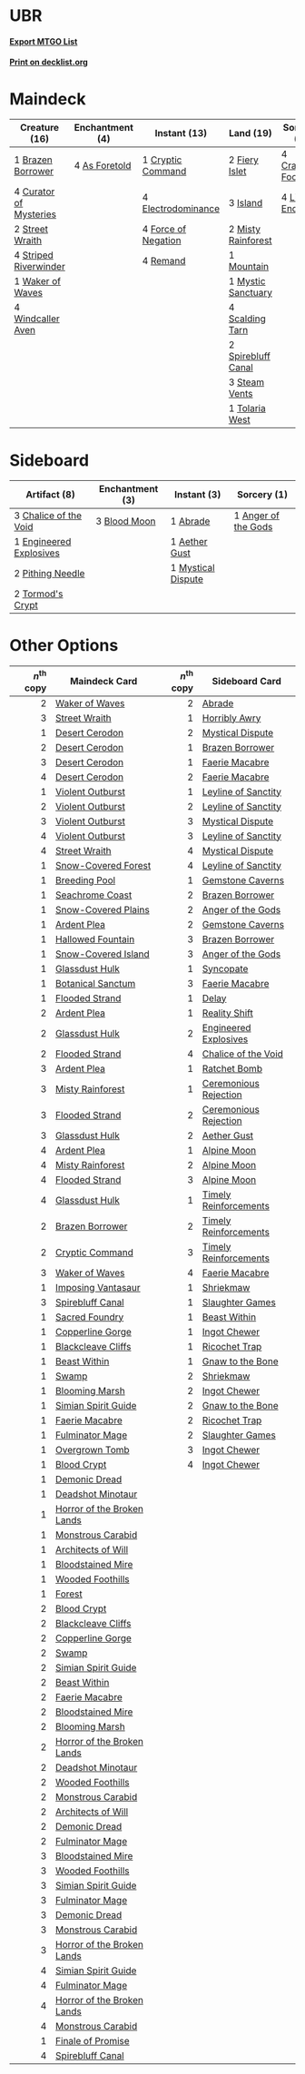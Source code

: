 # UBR

#### [Export MTGO List](../collection/UBR/UBR.txt)
#### [Print on decklist.org](http://decklist.org/?deckmain=4%09As%20Foretold%0A1%09Brazen%20Borrower%0A4%09Crashing%20Footfalls%0A1%09Cryptic%20Command%0A4%09Curator%20of%20Mysteries%0A4%09Electrodominance%0A2%09Fiery%20Islet%0A4%09Force%20of%20Negation%0A3%09Island%0A4%09Living%20End%0A2%09Misty%20Rainforest%0A1%09Mountain%0A1%09Mystic%20Sanctuary%0A4%09Remand%0A4%09Scalding%20Tarn%0A2%09Spirebluff%20Canal%0A3%09Steam%20Vents%0A2%09Street%20Wraith%0A4%09Striped%20Riverwinder%0A1%09Tolaria%20West%0A1%09Waker%20of%20Waves%0A4%09Windcaller%20Aven&deckside=1%09Abrade%0A1%09Aether%20Gust%0A1%09Anger%20of%20the%20Gods%0A3%09Blood%20Moon%0A3%09Chalice%20of%20the%20Void%0A1%09Engineered%20Explosives%0A1%09Mystical%20Dispute%0A2%09Pithing%20Needle%0A2%09Tormod's%20Crypt)
# Maindeck

|                                          Creature (16)                                          |                                    Enchantment (4)                                     |                                         Instant (13)                                         |                                          Land (19)                                          |                                          Sorcery (8)                                          |
|-------------------------------------------------------------------------------------------------|----------------------------------------------------------------------------------------|----------------------------------------------------------------------------------------------|---------------------------------------------------------------------------------------------|-----------------------------------------------------------------------------------------------|
|1 [Brazen Borrower](http://gatherer.wizards.com/Pages/Card/Details.aspx?multiverseid=473001)     |4 [As Foretold](http://gatherer.wizards.com/Pages/Card/Details.aspx?multiverseid=426744)|1 [Cryptic Command](http://gatherer.wizards.com/Pages/Card/Details.aspx?multiverseid=438614)  |2 [Fiery Islet](http://gatherer.wizards.com/Pages/Card/Details.aspx?multiverseid=464187)     |4 [Crashing Footfalls](http://gatherer.wizards.com/Pages/Card/Details.aspx?multiverseid=464109)|
|4 [Curator of Mysteries](http://gatherer.wizards.com/Pages/Card/Details.aspx?multiverseid=426751)|                                                                                        |4 [Electrodominance](http://gatherer.wizards.com/Pages/Card/Details.aspx?multiverseid=457243) |3 [Island](http://gatherer.wizards.com/Pages/Card/Details.aspx?multiverseid=439857)          |4 [Living End](http://gatherer.wizards.com/Pages/Card/Details.aspx?multiverseid=113521)        |
|2 [Street Wraith](http://gatherer.wizards.com/Pages/Card/Details.aspx?multiverseid=442097)       |                                                                                        |4 [Force of Negation](http://gatherer.wizards.com/Pages/Card/Details.aspx?multiverseid=464001)|2 [Misty Rainforest](http://gatherer.wizards.com/Pages/Card/Details.aspx?multiverseid=405102)|                                                                                               |
|4 [Striped Riverwinder](http://gatherer.wizards.com/Pages/Card/Details.aspx?multiverseid=430737) |                                                                                        |4 [Remand](http://gatherer.wizards.com/Pages/Card/Details.aspx?multiverseid=380255)           |1 [Mountain](http://gatherer.wizards.com/Pages/Card/Details.aspx?multiverseid=439859)        |                                                                                               |
|1 [Waker of Waves](http://gatherer.wizards.com/Pages/Card/Details.aspx?multiverseid=485407)      |                                                                                        |                                                                                              |1 [Mystic Sanctuary](http://gatherer.wizards.com/Pages/Card/Details.aspx?multiverseid=473209)|                                                                                               |
|4 [Windcaller Aven](http://gatherer.wizards.com/Pages/Card/Details.aspx?multiverseid=464026)     |                                                                                        |                                                                                              |4 [Scalding Tarn](http://gatherer.wizards.com/Pages/Card/Details.aspx?multiverseid=405107)   |                                                                                               |
|                                                                                                 |                                                                                        |                                                                                              |2 [Spirebluff Canal](http://gatherer.wizards.com/Pages/Card/Details.aspx?multiverseid=417822)|                                                                                               |
|                                                                                                 |                                                                                        |                                                                                              |3 [Steam Vents](http://gatherer.wizards.com/Pages/Card/Details.aspx?multiverseid=405109)     |                                                                                               |
|                                                                                                 |                                                                                        |                                                                                              |1 [Tolaria West](http://gatherer.wizards.com/Pages/Card/Details.aspx?multiverseid=136047)    |                                                                                               |


# Sideboard

|                                          Artifact (8)                                           |                                   Enchantment (3)                                    |                                         Instant (3)                                         |                                         Sorcery (1)                                          |
|-------------------------------------------------------------------------------------------------|--------------------------------------------------------------------------------------|---------------------------------------------------------------------------------------------|----------------------------------------------------------------------------------------------|
|3 [Chalice of the Void](http://gatherer.wizards.com/Pages/Card/Details.aspx?multiverseid=442211) |3 [Blood Moon](http://gatherer.wizards.com/Pages/Card/Details.aspx?multiverseid=45386)|1 [Abrade](http://gatherer.wizards.com/Pages/Card/Details.aspx?multiverseid=430772)          |1 [Anger of the Gods](http://gatherer.wizards.com/Pages/Card/Details.aspx?multiverseid=438682)|
|1 [Engineered Explosives](http://gatherer.wizards.com/Pages/Card/Details.aspx?multiverseid=50139)|                                                                                      |1 [Aether Gust](http://gatherer.wizards.com/Pages/Card/Details.aspx?multiverseid=466796)     |                                                                                              |
|2 [Pithing Needle](http://gatherer.wizards.com/Pages/Card/Details.aspx?multiverseid=129526)      |                                                                                      |1 [Mystical Dispute](http://gatherer.wizards.com/Pages/Card/Details.aspx?multiverseid=473020)|                                                                                              |
|2 [Tormod's Crypt](http://gatherer.wizards.com/Pages/Card/Details.aspx?multiverseid=389723)      |                                                                                      |                                                                                             |                                                                                              |


# Other Options

|*n*<sup>th</sup> copy|                                            Maindeck Card                                            |*n*<sup>th</sup> copy|                                         Sideboard Card                                         |
|--------------------:|-----------------------------------------------------------------------------------------------------|--------------------:|------------------------------------------------------------------------------------------------|
|                    2|[Waker of Waves](http://gatherer.wizards.com/Pages/Card/Details.aspx?multiverseid=485407)            |                    2|[Abrade](http://gatherer.wizards.com/Pages/Card/Details.aspx?multiverseid=430772)               |
|                    3|[Street Wraith](http://gatherer.wizards.com/Pages/Card/Details.aspx?multiverseid=442097)             |                    1|[Horribly Awry](http://gatherer.wizards.com/Pages/Card/Details.aspx?multiverseid=401914)        |
|                    1|[Desert Cerodon](http://gatherer.wizards.com/Pages/Card/Details.aspx?multiverseid=426830)            |                    2|[Mystical Dispute](http://gatherer.wizards.com/Pages/Card/Details.aspx?multiverseid=473020)     |
|                    2|[Desert Cerodon](http://gatherer.wizards.com/Pages/Card/Details.aspx?multiverseid=426830)            |                    1|[Brazen Borrower](http://gatherer.wizards.com/Pages/Card/Details.aspx?multiverseid=473001)      |
|                    3|[Desert Cerodon](http://gatherer.wizards.com/Pages/Card/Details.aspx?multiverseid=426830)            |                    1|[Faerie Macabre](http://gatherer.wizards.com/Pages/Card/Details.aspx?multiverseid=201822)       |
|                    4|[Desert Cerodon](http://gatherer.wizards.com/Pages/Card/Details.aspx?multiverseid=426830)            |                    2|[Faerie Macabre](http://gatherer.wizards.com/Pages/Card/Details.aspx?multiverseid=201822)       |
|                    1|[Violent Outburst](http://gatherer.wizards.com/Pages/Card/Details.aspx?multiverseid=185056)          |                    1|[Leyline of Sanctity](http://gatherer.wizards.com/Pages/Card/Details.aspx?multiverseid=204993)  |
|                    2|[Violent Outburst](http://gatherer.wizards.com/Pages/Card/Details.aspx?multiverseid=185056)          |                    2|[Leyline of Sanctity](http://gatherer.wizards.com/Pages/Card/Details.aspx?multiverseid=204993)  |
|                    3|[Violent Outburst](http://gatherer.wizards.com/Pages/Card/Details.aspx?multiverseid=185056)          |                    3|[Mystical Dispute](http://gatherer.wizards.com/Pages/Card/Details.aspx?multiverseid=473020)     |
|                    4|[Violent Outburst](http://gatherer.wizards.com/Pages/Card/Details.aspx?multiverseid=185056)          |                    3|[Leyline of Sanctity](http://gatherer.wizards.com/Pages/Card/Details.aspx?multiverseid=204993)  |
|                    4|[Street Wraith](http://gatherer.wizards.com/Pages/Card/Details.aspx?multiverseid=442097)             |                    4|[Mystical Dispute](http://gatherer.wizards.com/Pages/Card/Details.aspx?multiverseid=473020)     |
|                    1|[Snow-Covered Forest](http://gatherer.wizards.com/Pages/Card/Details.aspx?multiverseid=121192)       |                    4|[Leyline of Sanctity](http://gatherer.wizards.com/Pages/Card/Details.aspx?multiverseid=204993)  |
|                    1|[Breeding Pool](http://gatherer.wizards.com/Pages/Card/Details.aspx?multiverseid=97088)              |                    1|[Gemstone Caverns](http://gatherer.wizards.com/Pages/Card/Details.aspx?multiverseid=122094)     |
|                    1|[Seachrome Coast](http://gatherer.wizards.com/Pages/Card/Details.aspx?multiverseid=209399)           |                    2|[Brazen Borrower](http://gatherer.wizards.com/Pages/Card/Details.aspx?multiverseid=473001)      |
|                    1|[Snow-Covered Plains](http://gatherer.wizards.com/Pages/Card/Details.aspx?multiverseid=121267)       |                    2|[Anger of the Gods](http://gatherer.wizards.com/Pages/Card/Details.aspx?multiverseid=438682)    |
|                    1|[Ardent Plea](http://gatherer.wizards.com/Pages/Card/Details.aspx?multiverseid=185054)               |                    2|[Gemstone Caverns](http://gatherer.wizards.com/Pages/Card/Details.aspx?multiverseid=122094)     |
|                    1|[Hallowed Fountain](http://gatherer.wizards.com/Pages/Card/Details.aspx?multiverseid=97071)          |                    3|[Brazen Borrower](http://gatherer.wizards.com/Pages/Card/Details.aspx?multiverseid=473001)      |
|                    1|[Snow-Covered Island](http://gatherer.wizards.com/Pages/Card/Details.aspx?multiverseid=121130)       |                    3|[Anger of the Gods](http://gatherer.wizards.com/Pages/Card/Details.aspx?multiverseid=438682)    |
|                    1|[Glassdust Hulk](http://gatherer.wizards.com/Pages/Card/Details.aspx?multiverseid=179576)            |                    1|[Syncopate](http://gatherer.wizards.com/Pages/Card/Details.aspx?multiverseid=442955)            |
|                    1|[Botanical Sanctum](http://gatherer.wizards.com/Pages/Card/Details.aspx?multiverseid=417817)         |                    3|[Faerie Macabre](http://gatherer.wizards.com/Pages/Card/Details.aspx?multiverseid=201822)       |
|                    1|[Flooded Strand](http://gatherer.wizards.com/Pages/Card/Details.aspx?multiverseid=405098)            |                    1|[Delay](http://gatherer.wizards.com/Pages/Card/Details.aspx?multiverseid=132228)                |
|                    2|[Ardent Plea](http://gatherer.wizards.com/Pages/Card/Details.aspx?multiverseid=185054)               |                    1|[Reality Shift](http://gatherer.wizards.com/Pages/Card/Details.aspx?multiverseid=433023)        |
|                    2|[Glassdust Hulk](http://gatherer.wizards.com/Pages/Card/Details.aspx?multiverseid=179576)            |                    2|[Engineered Explosives](http://gatherer.wizards.com/Pages/Card/Details.aspx?multiverseid=50139) |
|                    2|[Flooded Strand](http://gatherer.wizards.com/Pages/Card/Details.aspx?multiverseid=405098)            |                    4|[Chalice of the Void](http://gatherer.wizards.com/Pages/Card/Details.aspx?multiverseid=442211)  |
|                    3|[Ardent Plea](http://gatherer.wizards.com/Pages/Card/Details.aspx?multiverseid=185054)               |                    1|[Ratchet Bomb](http://gatherer.wizards.com/Pages/Card/Details.aspx?multiverseid=370623)         |
|                    3|[Misty Rainforest](http://gatherer.wizards.com/Pages/Card/Details.aspx?multiverseid=405102)          |                    1|[Ceremonious Rejection](http://gatherer.wizards.com/Pages/Card/Details.aspx?multiverseid=417613)|
|                    3|[Flooded Strand](http://gatherer.wizards.com/Pages/Card/Details.aspx?multiverseid=405098)            |                    2|[Ceremonious Rejection](http://gatherer.wizards.com/Pages/Card/Details.aspx?multiverseid=417613)|
|                    3|[Glassdust Hulk](http://gatherer.wizards.com/Pages/Card/Details.aspx?multiverseid=179576)            |                    2|[Aether Gust](http://gatherer.wizards.com/Pages/Card/Details.aspx?multiverseid=466796)          |
|                    4|[Ardent Plea](http://gatherer.wizards.com/Pages/Card/Details.aspx?multiverseid=185054)               |                    1|[Alpine Moon](http://gatherer.wizards.com/Pages/Card/Details.aspx?multiverseid=447264)          |
|                    4|[Misty Rainforest](http://gatherer.wizards.com/Pages/Card/Details.aspx?multiverseid=405102)          |                    2|[Alpine Moon](http://gatherer.wizards.com/Pages/Card/Details.aspx?multiverseid=447264)          |
|                    4|[Flooded Strand](http://gatherer.wizards.com/Pages/Card/Details.aspx?multiverseid=405098)            |                    3|[Alpine Moon](http://gatherer.wizards.com/Pages/Card/Details.aspx?multiverseid=447264)          |
|                    4|[Glassdust Hulk](http://gatherer.wizards.com/Pages/Card/Details.aspx?multiverseid=179576)            |                    1|[Timely Reinforcements](http://gatherer.wizards.com/Pages/Card/Details.aspx?multiverseid=220074)|
|                    2|[Brazen Borrower](http://gatherer.wizards.com/Pages/Card/Details.aspx?multiverseid=473001)           |                    2|[Timely Reinforcements](http://gatherer.wizards.com/Pages/Card/Details.aspx?multiverseid=220074)|
|                    2|[Cryptic Command](http://gatherer.wizards.com/Pages/Card/Details.aspx?multiverseid=438614)           |                    3|[Timely Reinforcements](http://gatherer.wizards.com/Pages/Card/Details.aspx?multiverseid=220074)|
|                    3|[Waker of Waves](http://gatherer.wizards.com/Pages/Card/Details.aspx?multiverseid=485407)            |                    4|[Faerie Macabre](http://gatherer.wizards.com/Pages/Card/Details.aspx?multiverseid=201822)       |
|                    1|[Imposing Vantasaur](http://gatherer.wizards.com/Pages/Card/Details.aspx?multiverseid=479537)        |                    1|[Shriekmaw](http://gatherer.wizards.com/Pages/Card/Details.aspx?multiverseid=220572)            |
|                    3|[Spirebluff Canal](http://gatherer.wizards.com/Pages/Card/Details.aspx?multiverseid=417822)          |                    1|[Slaughter Games](http://gatherer.wizards.com/Pages/Card/Details.aspx?multiverseid=290532)      |
|                    1|[Sacred Foundry](http://gatherer.wizards.com/Pages/Card/Details.aspx?multiverseid=405106)            |                    1|[Beast Within](http://gatherer.wizards.com/Pages/Card/Details.aspx?multiverseid=446158)         |
|                    1|[Copperline Gorge](http://gatherer.wizards.com/Pages/Card/Details.aspx?multiverseid=209408)          |                    1|[Ingot Chewer](http://gatherer.wizards.com/Pages/Card/Details.aspx?multiverseid=389558)         |
|                    1|[Blackcleave Cliffs](http://gatherer.wizards.com/Pages/Card/Details.aspx?multiverseid=209401)        |                    1|[Ricochet Trap](http://gatherer.wizards.com/Pages/Card/Details.aspx?multiverseid=191549)        |
|                    1|[Beast Within](http://gatherer.wizards.com/Pages/Card/Details.aspx?multiverseid=446158)              |                    1|[Gnaw to the Bone](http://gatherer.wizards.com/Pages/Card/Details.aspx?multiverseid=247420)     |
|                    1|[Swamp](http://gatherer.wizards.com/Pages/Card/Details.aspx?multiverseid=439858)                     |                    2|[Shriekmaw](http://gatherer.wizards.com/Pages/Card/Details.aspx?multiverseid=220572)            |
|                    1|[Blooming Marsh](http://gatherer.wizards.com/Pages/Card/Details.aspx?multiverseid=417816)            |                    2|[Ingot Chewer](http://gatherer.wizards.com/Pages/Card/Details.aspx?multiverseid=389558)         |
|                    1|[Simian Spirit Guide](http://gatherer.wizards.com/Pages/Card/Details.aspx?multiverseid=442137)       |                    2|[Gnaw to the Bone](http://gatherer.wizards.com/Pages/Card/Details.aspx?multiverseid=247420)     |
|                    1|[Faerie Macabre](http://gatherer.wizards.com/Pages/Card/Details.aspx?multiverseid=201822)            |                    2|[Ricochet Trap](http://gatherer.wizards.com/Pages/Card/Details.aspx?multiverseid=191549)        |
|                    1|[Fulminator Mage](http://gatherer.wizards.com/Pages/Card/Details.aspx?multiverseid=397686)           |                    2|[Slaughter Games](http://gatherer.wizards.com/Pages/Card/Details.aspx?multiverseid=290532)      |
|                    1|[Overgrown Tomb](http://gatherer.wizards.com/Pages/Card/Details.aspx?multiverseid=405103)            |                    3|[Ingot Chewer](http://gatherer.wizards.com/Pages/Card/Details.aspx?multiverseid=389558)         |
|                    1|[Blood Crypt](http://gatherer.wizards.com/Pages/Card/Details.aspx?multiverseid=97102)                |                    4|[Ingot Chewer](http://gatherer.wizards.com/Pages/Card/Details.aspx?multiverseid=389558)         |
|                    1|[Demonic Dread](http://gatherer.wizards.com/Pages/Card/Details.aspx?multiverseid=185062)             |                     |                                                                                                |
|                    1|[Deadshot Minotaur](http://gatherer.wizards.com/Pages/Card/Details.aspx?multiverseid=179543)         |                     |                                                                                                |
|                    1|[Horror of the Broken Lands](http://gatherer.wizards.com/Pages/Card/Details.aspx?multiverseid=442082)|                     |                                                                                                |
|                    1|[Monstrous Carabid](http://gatherer.wizards.com/Pages/Card/Details.aspx?multiverseid=185051)         |                     |                                                                                                |
|                    1|[Architects of Will](http://gatherer.wizards.com/Pages/Card/Details.aspx?multiverseid=179597)        |                     |                                                                                                |
|                    1|[Bloodstained Mire](http://gatherer.wizards.com/Pages/Card/Details.aspx?multiverseid=405094)         |                     |                                                                                                |
|                    1|[Wooded Foothills](http://gatherer.wizards.com/Pages/Card/Details.aspx?multiverseid=405116)          |                     |                                                                                                |
|                    1|[Forest](http://gatherer.wizards.com/Pages/Card/Details.aspx?multiverseid=439860)                    |                     |                                                                                                |
|                    2|[Blood Crypt](http://gatherer.wizards.com/Pages/Card/Details.aspx?multiverseid=97102)                |                     |                                                                                                |
|                    2|[Blackcleave Cliffs](http://gatherer.wizards.com/Pages/Card/Details.aspx?multiverseid=209401)        |                     |                                                                                                |
|                    2|[Copperline Gorge](http://gatherer.wizards.com/Pages/Card/Details.aspx?multiverseid=209408)          |                     |                                                                                                |
|                    2|[Swamp](http://gatherer.wizards.com/Pages/Card/Details.aspx?multiverseid=439858)                     |                     |                                                                                                |
|                    2|[Simian Spirit Guide](http://gatherer.wizards.com/Pages/Card/Details.aspx?multiverseid=442137)       |                     |                                                                                                |
|                    2|[Beast Within](http://gatherer.wizards.com/Pages/Card/Details.aspx?multiverseid=446158)              |                     |                                                                                                |
|                    2|[Faerie Macabre](http://gatherer.wizards.com/Pages/Card/Details.aspx?multiverseid=201822)            |                     |                                                                                                |
|                    2|[Bloodstained Mire](http://gatherer.wizards.com/Pages/Card/Details.aspx?multiverseid=405094)         |                     |                                                                                                |
|                    2|[Blooming Marsh](http://gatherer.wizards.com/Pages/Card/Details.aspx?multiverseid=417816)            |                     |                                                                                                |
|                    2|[Horror of the Broken Lands](http://gatherer.wizards.com/Pages/Card/Details.aspx?multiverseid=442082)|                     |                                                                                                |
|                    2|[Deadshot Minotaur](http://gatherer.wizards.com/Pages/Card/Details.aspx?multiverseid=179543)         |                     |                                                                                                |
|                    2|[Wooded Foothills](http://gatherer.wizards.com/Pages/Card/Details.aspx?multiverseid=405116)          |                     |                                                                                                |
|                    2|[Monstrous Carabid](http://gatherer.wizards.com/Pages/Card/Details.aspx?multiverseid=185051)         |                     |                                                                                                |
|                    2|[Architects of Will](http://gatherer.wizards.com/Pages/Card/Details.aspx?multiverseid=179597)        |                     |                                                                                                |
|                    2|[Demonic Dread](http://gatherer.wizards.com/Pages/Card/Details.aspx?multiverseid=185062)             |                     |                                                                                                |
|                    2|[Fulminator Mage](http://gatherer.wizards.com/Pages/Card/Details.aspx?multiverseid=397686)           |                     |                                                                                                |
|                    3|[Bloodstained Mire](http://gatherer.wizards.com/Pages/Card/Details.aspx?multiverseid=405094)         |                     |                                                                                                |
|                    3|[Wooded Foothills](http://gatherer.wizards.com/Pages/Card/Details.aspx?multiverseid=405116)          |                     |                                                                                                |
|                    3|[Simian Spirit Guide](http://gatherer.wizards.com/Pages/Card/Details.aspx?multiverseid=442137)       |                     |                                                                                                |
|                    3|[Fulminator Mage](http://gatherer.wizards.com/Pages/Card/Details.aspx?multiverseid=397686)           |                     |                                                                                                |
|                    3|[Demonic Dread](http://gatherer.wizards.com/Pages/Card/Details.aspx?multiverseid=185062)             |                     |                                                                                                |
|                    3|[Monstrous Carabid](http://gatherer.wizards.com/Pages/Card/Details.aspx?multiverseid=185051)         |                     |                                                                                                |
|                    3|[Horror of the Broken Lands](http://gatherer.wizards.com/Pages/Card/Details.aspx?multiverseid=442082)|                     |                                                                                                |
|                    4|[Simian Spirit Guide](http://gatherer.wizards.com/Pages/Card/Details.aspx?multiverseid=442137)       |                     |                                                                                                |
|                    4|[Fulminator Mage](http://gatherer.wizards.com/Pages/Card/Details.aspx?multiverseid=397686)           |                     |                                                                                                |
|                    4|[Horror of the Broken Lands](http://gatherer.wizards.com/Pages/Card/Details.aspx?multiverseid=442082)|                     |                                                                                                |
|                    4|[Monstrous Carabid](http://gatherer.wizards.com/Pages/Card/Details.aspx?multiverseid=185051)         |                     |                                                                                                |
|                    1|[Finale of Promise](http://gatherer.wizards.com/Pages/Card/Details.aspx?multiverseid=461054)         |                     |                                                                                                |
|                    4|[Spirebluff Canal](http://gatherer.wizards.com/Pages/Card/Details.aspx?multiverseid=417822)          |                     |                                                                                                |

